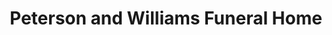 ---
title: "Peterson and Williams Funeral Home"
url: /opelika/peterson-and-williams-funeral-home/
shop: funeral directors
---